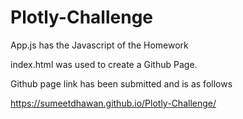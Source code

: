 # Plotly-Challenge

App.js has the Javascript of the Homework

index.html was used to create a Github Page.

Github page link has been submitted and is as follows

https://sumeetdhawan.github.io/Plotly-Challenge/
